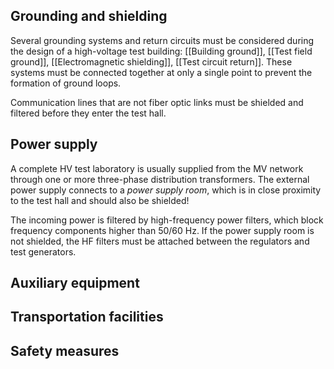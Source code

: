 
## Grounding and shielding
Several grounding systems and return circuits must be considered during the design of a high-voltage test building: [[Building ground]], [[Test field ground]], [[Electromagnetic shielding]], [[Test circuit return]]. These systems must be connected together at only a single point to prevent the formation of ground loops.

Communication lines that are not fiber optic links must be shielded and filtered before they enter the test hall.
## Power supply
A complete HV test laboratory is usually supplied from the MV network through one or more three-phase distribution transformers. The external power supply connects to a _power supply room_, which is in close proximity to the test hall and should also be shielded!

The incoming power is filtered by high-frequency power filters, which block frequency components higher than 50/60 Hz. If the power supply room is not shielded, the HF filters must be attached between the regulators and test generators.
## Auxiliary equipment
## Transportation facilities
## Safety measures
